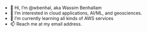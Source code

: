 - 👋 Hi, I’m @wbenhal, aka Wassim Benhallam
- 👀 I’m interested in cloud applications, AI/ML, and  geosciences. 
- 🌱 I’m currently learning all kinds of AWS services
- 📫 Reach me at my email address. 

<!---
wbenhal/wbenhal is a ✨ special ✨ repository because its `README.md` (this file) appears on your GitHub profile.
You can click the Preview link to take a look at your changes.
--->
